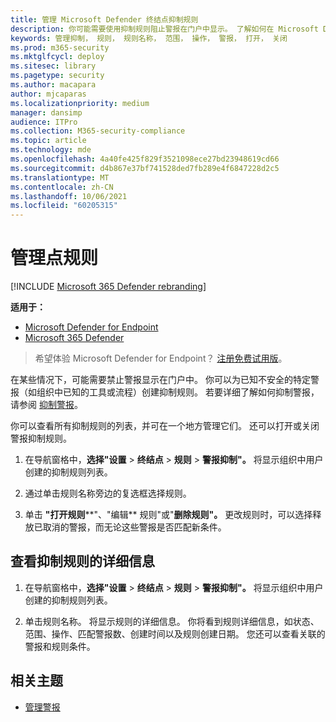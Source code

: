 ```yaml
---
title: 管理 Microsoft Defender 终结点抑制规则
description: 你可能需要使用抑制规则阻止警报在门户中显示。 了解如何在 Microsoft Defender for Endpoint 中管理抑制规则。
keywords: 管理抑制， 规则， 规则名称， 范围， 操作， 警报， 打开， 关闭
ms.prod: m365-security
ms.mktglfcycl: deploy
ms.sitesec: library
ms.pagetype: security
ms.author: macapara
author: mjcaparas
ms.localizationpriority: medium
manager: dansimp
audience: ITPro
ms.collection: M365-security-compliance
ms.topic: article
ms.technology: mde
ms.openlocfilehash: 4a40fe425f829f3521098ece27bd23948619cd66
ms.sourcegitcommit: d4b867e37bf741528ded7fb289e4f6847228d2c5
ms.translationtype: MT
ms.contentlocale: zh-CN
ms.lasthandoff: 10/06/2021
ms.locfileid: "60205315"
---
```

# <a name="manage-suppression-rules"></a>管理点规则

[!INCLUDE [Microsoft 365 Defender rebranding](../../includes/microsoft-defender.md)]


**适用于：**
- [Microsoft Defender for Endpoint](https://go.microsoft.com/fwlink/p/?linkid=2154037)
- [Microsoft 365 Defender](https://go.microsoft.com/fwlink/?linkid=2118804)

> 希望体验 Microsoft Defender for Endpoint？ [注册免费试用版](https://signup.microsoft.com/create-account/signup?products=7f379fee-c4f9-4278-b0a1-e4c8c2fcdf7e&ru=https://aka.ms/MDEp2OpenTrial?ocid=docs-wdatp-exposedapis-abovefoldlink)。


在某些情况下，可能需要禁止警报显示在门户中。 你可以为已知不安全的特定警报（如组织中已知的工具或流程）创建抑制规则。 若要详细了解如何抑制警报，请参阅 [抑制警报](manage-alerts.md)。

你可以查看所有抑制规则的列表，并可在一个地方管理它们。 还可以打开或关闭警报抑制规则。


1. 在导航窗格中，**选择"设置** \> **终结点** \> **规则** \> **警报抑制"。** 将显示组织中用户创建的抑制规则列表。

2. 通过单击规则名称旁边的复选框选择规则。

3. 单击 **"打开规则****"、"编辑** 规则"或"**删除规则"。** 更改规则时，可以选择释放已取消的警报，而无论这些警报是否匹配新条件。 


## <a name="view-details-of-a-suppression-rule"></a>查看抑制规则的详细信息

1. 在导航窗格中，**选择"设置** \> **终结点** \> **规则** \> **警报抑制"。** 将显示组织中用户创建的抑制规则列表。

2. 单击规则名称。 将显示规则的详细信息。 你将看到规则详细信息，如状态、范围、操作、匹配警报数、创建时间以及规则创建日期。 您还可以查看关联的警报和规则条件。

## <a name="related-topics"></a>相关主题

- [管理警报](manage-alerts.md)
